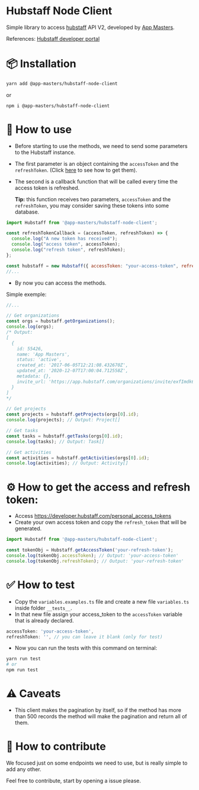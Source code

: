 # Hubstaff Node Client

Simple library to access [hubstaff](https://hubstaff.com/) API V2, developed by [App Masters](https://appmasters.io/).

References: [Hubstaff developer portal](https://developer.hubstaff.com/)

# 📦 Installation

```bash
yarn add @app-masters/hubstaff-node-client
```
or

```bash
npm i @app-masters/hubstaff-node-client
```

# 🔨 How to use

- Before starting to use the methods, we need to send some parameters to the Hubstaff instance.
- The first parameter is an object containing the `accessToken` and the `refreshToken`. (Click [here](#⚙-How-to-get-the-access-and-refresh-token:) to see how to get them).
- The second is a callback function that will be called every time the access token is refreshed.

  **Tip:** this function receives two parameters, `accessToken` and the `refreshToken`, you may consider saving these tokens into some database. 

```js
import Hubstaff from '@app-masters/hubstaff-node-client';

const refreshTokenCallback = (accessToken, refreshToken) => {
  console.log("A new token has received");
  console.log("access token", accessToken);
  console.log("refresh token", refreshToken);
};

const hubstaff = new Hubstaff({ accessToken: "your-access-token", refreshToken: "your-refresh-token" }, refreshTokenCallback);
//...
```
- By now you can access the methods.

Simple exemple:

```js
//...

// Get organizations
const orgs = hubstaff.getOrganizations();
console.log(orgs); 
/* Output: 
[
  {
    id: 55426,
    name: 'App Masters',
    status: 'active',
    created_at: '2017-06-05T12:21:08.432670Z',
    updated_at: '2020-12-07T17:00:04.712558Z',
    metadata: {},
    invite_url: 'https://app.hubstaff.com/organizations/invite/exfImdk6Skl213g'
  }
]
*/

// Get projects
const projects = hubstaff.getProjects(orgs[0].id);
console.log(projects); // Output: Project[]

// Get tasks
const tasks = hubstaff.getTasks(orgs[0].id);
console.log(tasks); // Output: Task[]

// Get activities
const activities = hubstaff.getActivities(orgs[0].id);
console.log(activities); // Output: Activity[]
```

# ⚙ How to get the access and refresh token: 
- Access https://developer.hubstaff.com/personal_access_tokens
- Create your own access token and copy the `refresh_token` that will be generated.
```js
import Hubstaff from '@app-masters/hubstaff-node-client';

const tokenObj = Hubstaff.getAccessToken('your-refresh-token');
console.log(tokenObj.accessToken); // Output: 'your-access-token'
console.log(tokenObj.refreshToken); // Output: 'your-refresh-token'
```

# ✅ How to test 

- Copy the `variables.examples.ts` file and create a new file `variables.ts` inside folder `__tests__`.
- In that new file assign your access_token to the `accessToken` variable that is already declared. 
```js
accessToken: 'your-access-token',
refreshToken: '', // you can leave it blank (only for test)
```
- Now you can run the tests with this command on terminal:
```bash
yarn run test
# or 
npm run test
```

# ⚠ Caveats

- This client makes the pagination by itself, so if the method has more than 500 records the method will make the pagination and return all of them.

# 🤝 How to contribute

We focused just on some endpoints we need to use, but is really simple to add any other. 

Feel free to contribute, start by opening a issue please.
